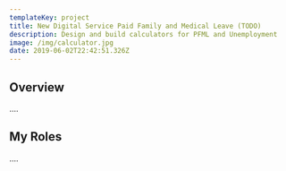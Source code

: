 ```yaml
---
templateKey: project
title: New Digital Service Paid Family and Medical Leave (TODO)
description: Design and build calculators for PFML and Unemployment
image: /img/calculator.jpg
date: 2019-06-02T22:42:51.326Z
---
```



## Overview

....

## My Roles

....
